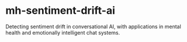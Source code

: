 # mh-sentiment-drift-ai
Detecting sentiment drift in conversational AI, with applications in mental health and emotionally intelligent chat systems.
